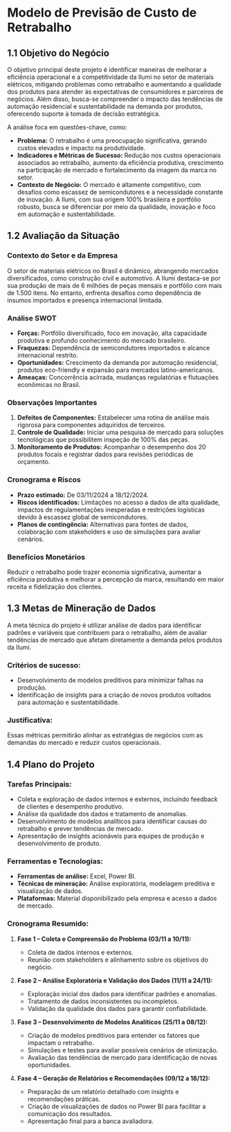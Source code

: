 # Modelo de Previsão de Custo de Retrabalho

## 1.1 Objetivo do Negócio  

O objetivo principal deste projeto é identificar maneiras de melhorar a eficiência operacional e a competitividade da Ilumi no setor de materiais elétricos, mitigando problemas como retrabalho e aumentando a qualidade dos produtos para atender às expectativas de consumidores e parceiros de negócios. Além disso, busca-se compreender o impacto das tendências de automação residencial e sustentabilidade na demanda por produtos, oferecendo suporte à tomada de decisão estratégica.  

A análise foca em questões-chave, como:  

- **Problema:** O retrabalho é uma preocupação significativa, gerando custos elevados e impacto na produtividade.  
- **Indicadores e Métricas de Sucesso:** Redução nos custos operacionais associados ao retrabalho, aumento da eficiência produtiva, crescimento na participação de mercado e fortalecimento da imagem da marca no setor.  
- **Contexto de Negócio:** O mercado é altamente competitivo, com desafios como escassez de semicondutores e a necessidade constante de inovação. A Ilumi, com sua origem 100% brasileira e portfólio robusto, busca se diferenciar por meio da qualidade, inovação e foco em automação e sustentabilidade.  

## 1.2 Avaliação da Situação  

### Contexto do Setor e da Empresa  

O setor de materiais elétricos no Brasil é dinâmico, abrangendo mercados diversificados, como construção civil e automotivo. A Ilumi destaca-se por sua produção de mais de 6 milhões de peças mensais e portfólio com mais de 1.500 itens. No entanto, enfrenta desafios como dependência de insumos importados e presença internacional limitada.  

### Análise SWOT  

- **Forças:** Portfólio diversificado, foco em inovação, alta capacidade produtiva e profundo conhecimento do mercado brasileiro.  
- **Fraquezas:** Dependência de semicondutores importados e alcance internacional restrito.  
- **Oportunidades:** Crescimento da demanda por automação residencial, produtos eco-friendly e expansão para mercados latino-americanos.  
- **Ameaças:** Concorrência acirrada, mudanças regulatórias e flutuações econômicas no Brasil.  

### Observações Importantes  

1. **Defeitos de Componentes:** Estabelecer uma rotina de análise mais rigorosa para componentes adquiridos de terceiros.  
2. **Controle de Qualidade:** Iniciar uma pesquisa de mercado para soluções tecnológicas que possibilitem inspeção de 100% das peças.  
3. **Monitoramento de Produtos:** Acompanhar o desempenho dos 20 produtos focais e registrar dados para revisões periódicas de orçamento.  
   
### Cronograma e Riscos  

- **Prazo estimado:** De 03/11/2024 a 18/12/2024.  
- **Riscos identificados:** Limitações no acesso a dados de alta qualidade, impactos de regulamentações inesperadas e restrições logísticas devido à escassez global de semicondutores.  
- **Planos de contingência:** Alternativas para fontes de dados, colaboração com stakeholders e uso de simulações para avaliar cenários.  

### Benefícios Monetários  

Reduzir o retrabalho pode trazer economia significativa, aumentar a eficiência produtiva e melhorar a percepção da marca, resultando em maior receita e fidelização dos clientes.  

## 1.3 Metas de Mineração de Dados  

A meta técnica do projeto é utilizar análise de dados para identificar padrões e variáveis que contribuem para o retrabalho, além de avaliar tendências de mercado que afetam diretamente a demanda pelos produtos da Ilumi.  

### Critérios de sucesso:  

- Desenvolvimento de modelos preditivos para minimizar falhas na produção.  
- Identificação de insights para a criação de novos produtos voltados para automação e sustentabilidade.  
  
### Justificativa:  

Essas métricas permitirão alinhar as estratégias de negócios com as demandas do mercado e reduzir custos operacionais.  

## 1.4 Plano do Projeto  

### Tarefas Principais:  

- Coleta e exploração de dados internos e externos, incluindo feedback de clientes e desempenho produtivo.  
- Análise da qualidade dos dados e tratamento de anomalias.  
- Desenvolvimento de modelos analíticos para identificar causas do retrabalho e prever tendências de mercado.  
- Apresentação de insights acionáveis para equipes de produção e desenvolvimento de produto.  

### Ferramentas e Tecnologias:  

- **Ferramentas de análise:** Excel, Power BI.  
- **Técnicas de mineração:** Análise exploratória, modelagem preditiva e visualização de dados.  
- **Plataformas:** Material disponibilizado pela empresa e acesso a dados de mercado.  

### Cronograma Resumido:  

1. **Fase 1 – Coleta e Compreensão do Problema (03/11 a 10/11):**  
   - Coleta de dados internos e externos.  
   - Reunião com stakeholders e alinhamento sobre os objetivos do negócio.  
   
2. **Fase 2 – Análise Exploratória e Validação dos Dados (11/11 a 24/11):**  
   - Exploração inicial dos dados para identificar padrões e anomalias.  
   - Tratamento de dados inconsistentes ou incompletos.  
   - Validação da qualidade dos dados para garantir confiabilidade.  

3. **Fase 3 – Desenvolvimento de Modelos Analíticos (25/11 a 08/12):**  
   - Criação de modelos preditivos para entender os fatores que impactam o retrabalho.  
   - Simulações e testes para avaliar possíveis cenários de otimização.  
   - Avaliação das tendências de mercado para identificação de novas oportunidades.  

4. **Fase 4 – Geração de Relatórios e Recomendações (09/12 a 18/12):**  
   - Preparação de um relatório detalhado com insights e recomendações práticas.  
   - Criação de visualizações de dados no Power BI para facilitar a comunicação dos resultados.  
   - Apresentação final para a banca avaliadora.  

